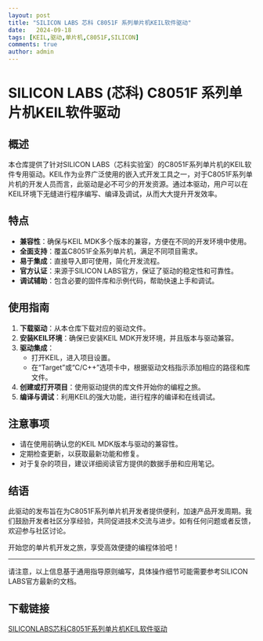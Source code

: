 ```yaml
---
layout: post
title: "SILICON LABS 芯科 C8051F 系列单片机KEIL软件驱动"
date:   2024-09-18
tags: [KEIL,驱动,单片机,C8051F,SILICON]
comments: true
author: admin
---
```

# SILICON LABS (芯科) C8051F 系列单片机KEIL软件驱动

## 概述

本仓库提供了针对SILICON LABS（芯科实验室）的C8051F系列单片机的KEIL软件专用驱动。KEIL作为业界广泛使用的嵌入式开发工具之一，对于C8051F系列单片机的开发人员而言，此驱动是必不可少的开发资源。通过本驱动，用户可以在KEIL环境下无缝进行程序编写、编译及调试，从而大大提升开发效率。

## 特点

- **兼容性**：确保与KEIL MDK多个版本的兼容，方便在不同的开发环境中使用。
- **全面支持**：覆盖C8051F全系列单片机，满足不同项目需求。
- **易于集成**：直接导入即可使用，简化开发流程。
- **官方认证**：来源于SILICON LABS官方，保证了驱动的稳定性和可靠性。
- **调试辅助**：包含必要的固件库和示例代码，帮助快速上手和调试。

## 使用指南

1. **下载驱动**：从本仓库下载对应的驱动文件。
2. **安装KEIL环境**：确保已安装KEIL MDK开发环境，并且版本与驱动兼容。
3. **驱动集成**：
   - 打开KEIL，进入项目设置。
   - 在“Target”或“C/C++”选项卡中，根据驱动文档指示添加相应的路径和库文件。
4. **创建或打开项目**：使用驱动提供的库文件开始你的编程之旅。
5. **编译与调试**：利用KEIL的强大功能，进行程序的编译和在线调试。

## 注意事项

- 请在使用前确认您的KEIL MDK版本与驱动的兼容性。
- 定期检查更新，以获取最新功能和修复。
- 对于复杂的项目，建议详细阅读官方提供的数据手册和应用笔记。

## 结语

此驱动的发布旨在为C8051F系列单片机开发者提供便利，加速产品开发周期。我们鼓励开发者社区分享经验，共同促进技术交流与进步。如有任何问题或者反馈，欢迎参与社区讨论。

开始您的单片机开发之旅，享受高效便捷的编程体验吧！

---

请注意，以上信息基于通用指导原则编写，具体操作细节可能需要参考SILICON LABS官方最新的文档。

## 下载链接

[SILICONLABS芯科C8051F系列单片机KEIL软件驱动](https://pan.quark.cn/s/9c761a50310e)